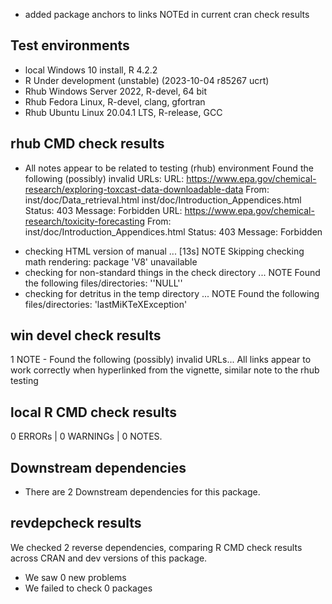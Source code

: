 * added package anchors to links NOTEd in current cran check results


## Test environments

* local Windows 10 install, R 4.2.2
* R Under development (unstable) (2023-10-04 r85267 ucrt)
* Rhub Windows Server 2022, R-devel, 64 bit
* Rhub Fedora Linux, R-devel, clang, gfortran
* Rhub Ubuntu Linux 20.04.1 LTS, R-release, GCC

## rhub CMD check results
- All notes appear to be related to testing (rhub) environment
Found the following (possibly) invalid URLs:
  URL: https://www.epa.gov/chemical-research/exploring-toxcast-data-downloadable-data
    From: inst/doc/Data_retrieval.html
          inst/doc/Introduction_Appendices.html
    Status: 403
    Message: Forbidden
  URL: https://www.epa.gov/chemical-research/toxicity-forecasting
    From: inst/doc/Introduction_Appendices.html
    Status: 403
    Message: Forbidden
* checking HTML version of manual ... [13s] NOTE
Skipping checking math rendering: package 'V8' unavailable
* checking for non-standard things in the check directory ... NOTE
Found the following files/directories:
  ''NULL''
* checking for detritus in the temp directory ... NOTE
Found the following files/directories:
  'lastMiKTeXException'

## win devel check results
1 NOTE - Found the following (possibly) invalid URLs...
All links appear to work correctly when hyperlinked from the vignette, similar note to the rhub testing

## local R CMD check results

0 ERRORs | 0 WARNINGs | 0 NOTES.

## Downstream dependencies

* There are 2 Downstream dependencies for this package.

## revdepcheck results

We checked 2 reverse dependencies, comparing R CMD check results across CRAN and dev versions of this package.

 * We saw 0 new problems
 * We failed to check 0 packages

